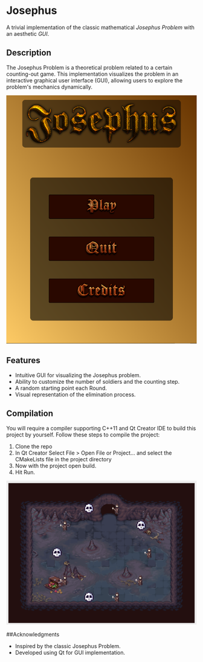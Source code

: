 # Josephus
A trivial implementation of the classic mathematical *Josephus Problem* with an aesthetic *GUI*.

## Description
The Josephus Problem is a theoretical problem related to a certain counting-out game. This implementation visualizes the problem in an interactive graphical user interface (GUI), allowing users to explore the problem's mechanics dynamically.

![Main Menu](/resources/main.png)

## Features
- Intuitive GUI for visualizing the Josephus problem.
- Ability to customize the number of soldiers and the counting step.
- A random starting point each Round.
- Visual representation of the elimination process.

## Compilation
You will require a compiler supporting C++11 and Qt Creator IDE to build this project by yourself. Follow these steps to compile the project:
1. Clone the repo
2. In Qt Creator Select File > Open File or Project... and select the CMakeLists file in the project directory
3. Now with the project open build.
4. Hit Run.

![Gameplay](/resources/gameplay.png)


##Acknowledgments
- Inspired by the classic Josephus Problem.
- Developed using Qt for GUI implementation.

